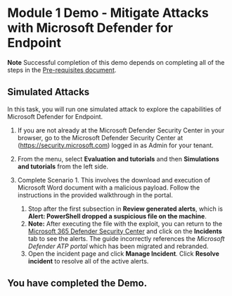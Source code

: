 # Module 1 Demo - Mitigate Attacks with Microsoft Defender for Endpoint



**Note** Successful completion of this demo depends on completing all of the steps in the  [Pre-requisites document](00-prerequisites.md). 

## Simulated Attacks

In this task, you will run one simulated attack to explore the capabilities of Microsoft Defender for Endpoint.

1. If you are not already at the Microsoft Defender Security Center in your browser, go to the Microsoft Defender Security Center at (https://security.microsoft.com) logged in as Admin for your tenant.

2. From the menu, select **Evaluation and tutorials**  and then **Simulations and tutorials** from the left side.

3. Complete Scenario 1. This involves the download and execution of Microsoft Word document with a malicious payload. Follow the instructions in the provided walkthrough in the portal. 
    1. Stop after the first subsection in **Review generated alerts**, which is **Alert: PowerShell dropped a suspicious file on the machine**.
    1. **Note:** After executing the file with the  exploit, you can return to the [Microsoft 365 Defender Security Center](https://security.microsoft.com) and click on the **Incidents** tab to see the alerts. The guide incorrectly references the *Microsoft Defender ATP portal* which has been migrated and rebranded.
    1. Open the incident page and click **Manage Incident**. Click **Resolve incident** to resolve all of the active alerts.


## You have completed the Demo.